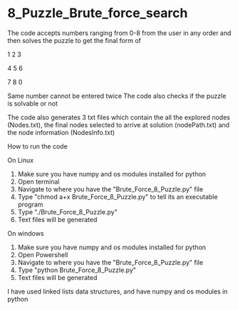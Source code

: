 # 8_Puzzle_Brute_force_search

The code accepts numbers ranging from 0-8 from the user in any order and then solves the puzzle to get the final form of 

1 2 3

4 5 6

7 8 0

Same number cannot be entered twice
The code also checks if the puzzle is solvable or not 

The code also generates 3 txt files which contain the all the explored nodes (Nodes.txt), the final nodes selected to arrive at solution (nodePath.txt) and the node information (NodesInfo.txt)

How to run the code 

On Linux 

1. Make sure you have numpy and os modules installed for python 
2. Open terminal 
3. Navigate to where you have the "Brute_Force_8_Puzzle.py" file 
4. Type "chmod a+x Brute_Force_8_Puzzle.py" to tell its an executable program
5. Type "./Brute_Force_8_Puzzle.py"
6. Text files will be generated 

On windows 

1. Make sure you have numpy and os modules installed for python
2. Open Powershell 
3. Navigate to where you have the "Brute_Force_8_Puzzle.py" file 
4. Type "python Brute_Force_8_Puzzle.py"
5. Text files will be generated 

I have used linked lists data structures, and have numpy and os modules in python 
